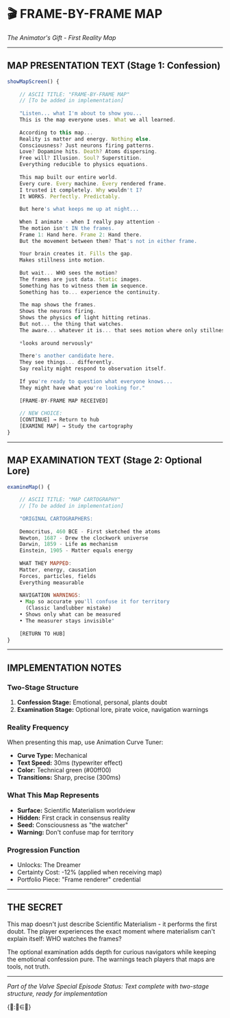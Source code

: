 # 🎬 FRAME-BY-FRAME MAP

*The Animator's Gift - First Reality Map*

---

## MAP PRESENTATION TEXT (Stage 1: Confession)

```javascript
showMapScreen() {
    
    // ASCII TITLE: "FRAME-BY-FRAME MAP"
    // [To be added in implementation]
    
    "Listen... what I'm about to show you...
    This is the map everyone uses. What we all learned.
    
    According to this map...
    Reality is matter and energy. Nothing else.
    Consciousness? Just neurons firing patterns.
    Love? Dopamine hits. Death? Atoms dispersing.
    Free will? Illusion. Soul? Superstition.
    Everything reducible to physics equations.
    
    This map built our entire world.
    Every cure. Every machine. Every rendered frame.
    I trusted it completely. Why wouldn't I?
    It WORKS. Perfectly. Predictably.
    
    But here's what keeps me up at night...
    
    When I animate - when I really pay attention -
    The motion isn't IN the frames.
    Frame 1: Hand here. Frame 2: Hand there.
    But the movement between them? That's not in either frame.
    
    Your brain creates it. Fills the gap.
    Makes stillness into motion.
    
    But wait... WHO sees the motion?
    The frames are just data. Static images.
    Something has to witness them in sequence.
    Something has to... experience the continuity.
    
    The map shows the frames.
    Shows the neurons firing.
    Shows the physics of light hitting retinas.
    But not... the thing that watches.
    The aware... whatever it is... that sees motion where only stillness exists.
    
    *looks around nervously*
    
    There's another candidate here.
    They see things... differently.
    Say reality might respond to observation itself.
    
    If you're ready to question what everyone knows...
    They might have what you're looking for."
    
    [FRAME-BY-FRAME MAP RECEIVED]
    
    // NEW CHOICE:
    [CONTINUE] → Return to hub
    [EXAMINE MAP] → Study the cartography
}
```

---

## MAP EXAMINATION TEXT (Stage 2: Optional Lore)

```javascript
examineMap() {
    
    // ASCII TITLE: "MAP CARTOGRAPHY"
    // [To be added in implementation]
    
    "ORIGINAL CARTOGRAPHERS:
    
    Democritus, 460 BCE - First sketched the atoms
    Newton, 1687 - Drew the clockwork universe  
    Darwin, 1859 - Life as mechanism
    Einstein, 1905 - Matter equals energy
    
    WHAT THEY MAPPED:
    Matter, energy, causation
    Forces, particles, fields
    Everything measurable
    
    NAVIGATION WARNINGS:
    • Map so accurate you'll confuse it for territory
      (Classic landlubber mistake)
    • Shows only what can be measured
    • The measurer stays invisible"
    
    [RETURN TO HUB]
}
```

---

## IMPLEMENTATION NOTES

### Two-Stage Structure
1. **Confession Stage:** Emotional, personal, plants doubt
2. **Examination Stage:** Optional lore, pirate voice, navigation warnings

### Reality Frequency
When presenting this map, use Animation Curve Tuner:
- **Curve Type:** Mechanical
- **Text Speed:** 30ms (typewriter effect)
- **Color:** Technical green (#00ff00)
- **Transitions:** Sharp, precise (300ms)

### What This Map Represents
- **Surface:** Scientific Materialism worldview
- **Hidden:** First crack in consensus reality
- **Seed:** Consciousness as "the watcher"
- **Warning:** Don't confuse map for territory

### Progression Function
- Unlocks: The Dreamer
- Certainty Cost: -12% (applied when receiving map)
- Portfolio Piece: "Frame renderer" credential

---

## THE SECRET

This map doesn't just describe Scientific Materialism - it performs the first doubt. The player experiences the exact moment where materialism can't explain itself: WHO watches the frames?

The optional examination adds depth for curious navigators while keeping the emotional confession pure. The warnings teach players that maps are tools, not truth.

---

*Part of the Valve Special Episode*
*Status: Text complete with two-stage structure, ready for implementation*

{🌊:🌊∈🌊}
